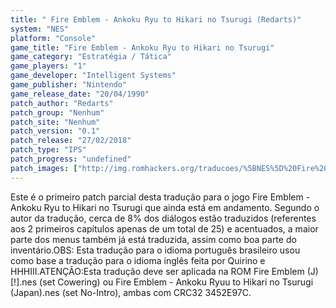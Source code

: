 ```yaml
---
title: " Fire Emblem - Ankoku Ryu to Hikari no Tsurugi (Redarts)"
system: "NES"
platform: "Console"
game_title: "Fire Emblem - Ankoku Ryu to Hikari no Tsurugi"
game_category: "Estratégia / Tática"
game_players: "1"
game_developer: "Intelligent Systems"
game_publisher: "Nintendo"
game_release_date: "20/04/1990"
patch_author: "Redarts"
patch_group: "Nenhum"
patch_site: "Nenhum"
patch_version: "0.1"
patch_release: "27/02/2018"
patch_type: "IPS"
patch_progress: "undefined"
patch_images: ["http://img.romhackers.org/traducoes/%5BNES%5D%20Fire%20Emblem%20-%20Redarts%20-%201.png","http://img.romhackers.org/traducoes/%5BNES%5D%20Fire%20Emblem%20-%20Redarts%20-%202.png","http://img.romhackers.org/traducoes/%5BNES%5D%20Fire%20Emblem%20-%20Redarts%20-%203.png"]
---
```

Este é o primeiro patch parcial desta tradução para o jogo Fire Emblem - Ankoku Ryu to Hikari no Tsurugi que ainda está em andamento. Segundo o autor da tradução, cerca de 8% dos diálogos estão traduzidos (referentes aos 2 primeiros capítulos apenas de um total de 25) e acentuados, a maior parte dos menus também já está traduzida, assim como boa parte do inventário.OBS: Esta tradução para o idioma português brasileiro usou como base a tradução para o idioma inglês feita por Quirino e HHHIII.ATENÇÃO:Esta tradução deve ser aplicada na ROM Fire Emblem (J) [!].nes (set Cowering) ou Fire Emblem - Ankoku Ryuu to Hikari no Tsurugi (Japan).nes (set No-Intro), ambas com CRC32 3452E97C.